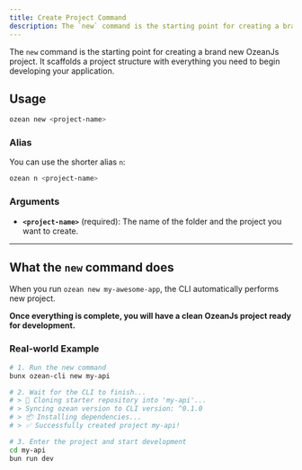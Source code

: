 ```yaml
---
title: Create Project Command
description: The `new` command is the starting point for creating a brand new OzeanJs project. It scaffolds a project structure with everything you need to begin developing your application.
---
```


The `new` command is the starting point for creating a brand new OzeanJs project. It scaffolds a project structure with everything you need to begin developing your application.

## Usage

```bash
ozean new <project-name>
```

### Alias

You can use the shorter alias `n`:

```bash
ozean n <project-name>
```

### Arguments

- **`<project-name>`** (required): The name of the folder and the project you want to create.

---

## What the `new` command does

When you run `ozean new my-awesome-app`, the CLI automatically performs new project.

**Once everything is complete, you will have a clean OzeanJs project ready for development.**

### Real-world Example

```bash
# 1. Run the new command
bunx ozean-cli new my-api

# 2. Wait for the CLI to finish...
# > 🌊 Cloning starter repository into 'my-api'...
# > Syncing ozean version to CLI version: ^0.1.0
# > 📦 Installing dependencies...
# > ✅ Successfully created project my-api!

# 3. Enter the project and start development
cd my-api
bun run dev
```
